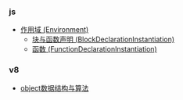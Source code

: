 
### js

- [作用域 (Environment)](es-env-rec.md)
  - [块与函数声明 (BlockDeclarationInstantiation)](es-env-block-and-inner-functiondeclaration.md)
  - [函数 (FunctionDeclarationInstantiation)](es-env-function.md)

### v8

- [object数据结构与算法](v8-object-structure-and-algorithm.md)
